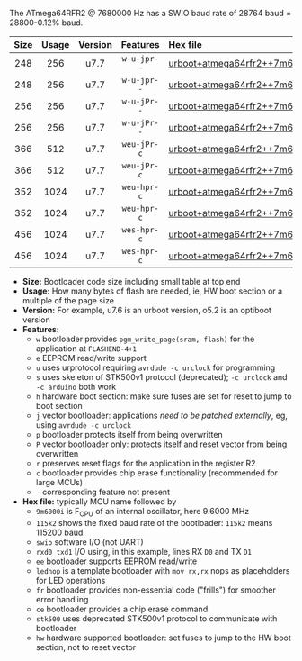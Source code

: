 The ATmega64RFR2 @ 7680000 Hz has a SWIO baud rate of 28764 baud = 28800-0.12% baud.

|Size|Usage|Version|Features|Hex file|
|:-:|:-:|:-:|:-:|:--|
|248|256|u7.7|`w-u-jpr--`|[urboot+atmega64rfr2++7m6800i+++28k8_swio_rxd2_txd3_lednop.hex](https://raw.githubusercontent.com/stefanrueger/urboot.hex/main/mcus/atmega64rfr2/internal_oscillator/fint++7m6800_Hz/br+++28k8_bps/urboot+atmega64rfr2++7m6800i+++28k8_swio_rxd2_txd3_lednop.hex)|
|248|256|u7.7|`w-u-jpr--`|[urboot+atmega64rfr2++7m6800i+++28k8_swio_rxe0_txe1_lednop.hex](https://raw.githubusercontent.com/stefanrueger/urboot.hex/main/mcus/atmega64rfr2/internal_oscillator/fint++7m6800_Hz/br+++28k8_bps/urboot+atmega64rfr2++7m6800i+++28k8_swio_rxe0_txe1_lednop.hex)|
|256|256|u7.7|`w-u-jPr--`|[urboot+atmega64rfr2++7m6800i+++28k8_swio_rxd2_txd3.hex](https://raw.githubusercontent.com/stefanrueger/urboot.hex/main/mcus/atmega64rfr2/internal_oscillator/fint++7m6800_Hz/br+++28k8_bps/urboot+atmega64rfr2++7m6800i+++28k8_swio_rxd2_txd3.hex)|
|256|256|u7.7|`w-u-jPr--`|[urboot+atmega64rfr2++7m6800i+++28k8_swio_rxe0_txe1.hex](https://raw.githubusercontent.com/stefanrueger/urboot.hex/main/mcus/atmega64rfr2/internal_oscillator/fint++7m6800_Hz/br+++28k8_bps/urboot+atmega64rfr2++7m6800i+++28k8_swio_rxe0_txe1.hex)|
|366|512|u7.7|`weu-jPr-c`|[urboot+atmega64rfr2++7m6800i+++28k8_swio_rxd2_txd3_ee_lednop_fr_ce.hex](https://raw.githubusercontent.com/stefanrueger/urboot.hex/main/mcus/atmega64rfr2/internal_oscillator/fint++7m6800_Hz/br+++28k8_bps/urboot+atmega64rfr2++7m6800i+++28k8_swio_rxd2_txd3_ee_lednop_fr_ce.hex)|
|366|512|u7.7|`weu-jPr-c`|[urboot+atmega64rfr2++7m6800i+++28k8_swio_rxe0_txe1_ee_lednop_fr_ce.hex](https://raw.githubusercontent.com/stefanrueger/urboot.hex/main/mcus/atmega64rfr2/internal_oscillator/fint++7m6800_Hz/br+++28k8_bps/urboot+atmega64rfr2++7m6800i+++28k8_swio_rxe0_txe1_ee_lednop_fr_ce.hex)|
|352|1024|u7.7|`weu-hpr-c`|[urboot+atmega64rfr2++7m6800i+++28k8_swio_rxd2_txd3_ee_lednop_fr_ce_hw.hex](https://raw.githubusercontent.com/stefanrueger/urboot.hex/main/mcus/atmega64rfr2/internal_oscillator/fint++7m6800_Hz/br+++28k8_bps/urboot+atmega64rfr2++7m6800i+++28k8_swio_rxd2_txd3_ee_lednop_fr_ce_hw.hex)|
|352|1024|u7.7|`weu-hpr-c`|[urboot+atmega64rfr2++7m6800i+++28k8_swio_rxe0_txe1_ee_lednop_fr_ce_hw.hex](https://raw.githubusercontent.com/stefanrueger/urboot.hex/main/mcus/atmega64rfr2/internal_oscillator/fint++7m6800_Hz/br+++28k8_bps/urboot+atmega64rfr2++7m6800i+++28k8_swio_rxe0_txe1_ee_lednop_fr_ce_hw.hex)|
|456|1024|u7.7|`wes-hpr-c`|[urboot+atmega64rfr2++7m6800i+++28k8_swio_rxd2_txd3_ee_lednop_fr_ce_stk500_hw.hex](https://raw.githubusercontent.com/stefanrueger/urboot.hex/main/mcus/atmega64rfr2/internal_oscillator/fint++7m6800_Hz/br+++28k8_bps/urboot+atmega64rfr2++7m6800i+++28k8_swio_rxd2_txd3_ee_lednop_fr_ce_stk500_hw.hex)|
|456|1024|u7.7|`wes-hpr-c`|[urboot+atmega64rfr2++7m6800i+++28k8_swio_rxe0_txe1_ee_lednop_fr_ce_stk500_hw.hex](https://raw.githubusercontent.com/stefanrueger/urboot.hex/main/mcus/atmega64rfr2/internal_oscillator/fint++7m6800_Hz/br+++28k8_bps/urboot+atmega64rfr2++7m6800i+++28k8_swio_rxe0_txe1_ee_lednop_fr_ce_stk500_hw.hex)|

- **Size:** Bootloader code size including small table at top end
- **Usage:** How many bytes of flash are needed, ie, HW boot section or a multiple of the page size
- **Version:** For example, u7.6 is an urboot version, o5.2 is an optiboot version
- **Features:**
  + `w` bootloader provides `pgm_write_page(sram, flash)` for the application at `FLASHEND-4+1`
  + `e` EEPROM read/write support
  + `u` uses urprotocol requiring `avrdude -c urclock` for programming
  + `s` uses skeleton of STK500v1 protocol (deprecated); `-c urclock` and `-c arduino` both work
  + `h` hardware boot section: make sure fuses are set for reset to jump to boot section
  + `j` vector bootloader: applications *need to be patched externally*, eg, using `avrdude -c urclock`
  + `p` bootloader protects itself from being overwritten
  + `P` vector bootloader only: protects itself and reset vector from being overwritten
  + `r` preserves reset flags for the application in the register R2
  + `c` bootloader provides chip erase functionality (recommended for large MCUs)
  + `-` corresponding feature not present
- **Hex file:** typically MCU name followed by
  + `9m6000i` is F<sub>CPU</sub> of an internal oscillator, here 9.6000 MHz
  + `115k2` shows the fixed baud rate of the bootloader: `115k2` means 115200 baud
  + `swio` software I/O (not UART)
  + `rxd0 txd1` I/O using, in this example, lines RX `D0` and TX `D1`
  + `ee` bootloader supports EEPROM read/write
  + `lednop` is a template bootloader with `mov rx,rx` nops as placeholders for LED operations
  + `fr` bootloader provides non-essential code ("frills") for smoother error handling
  + `ce` bootloader provides a chip erase command
  + `stk500` uses deprecated STK500v1 protocol to communicate with bootloader
  + `hw` hardware supported bootloader: set fuses to jump to the HW boot section, not to reset vector
